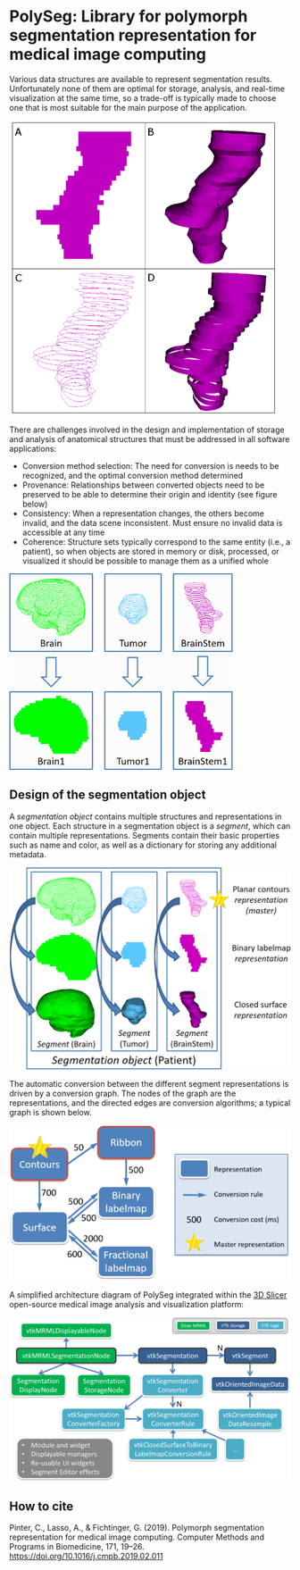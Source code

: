 # PolySeg: Library for polymorph segmentation representation for medical image computing

Various data structures are available to represent segmentation results. Unfortunately none of them are optimal for storage, analysis, and real-time visualization at the same time, so a trade-off is typically made to choose one that is most suitable for the main purpose of the application.

<img src="doc/images/Fig_StructureSetRepresentations.png" width="480">

There are challenges involved in the design and implementation of storage and analysis of anatomical structures that must be addressed in all software applications:
* Conversion method selection: The need for conversion is needs to be recognized, and the optimal conversion method determined
* Provenance: Relationships between converted objects need to be preserved to be able to determine their origin and identity (see figure below)
* Consistency: When a representation changes, the others become invalid, and the data scene inconsistent. Must ensure no invalid data is accessible at any time
* Coherence: Structure sets typically correspond to the same entity (i.e., a patient), so when objects are stored in memory or disk, processed, or visualized it should be possible to manage them as a unified whole

<img src="doc/images/Fig_ProvenanceChallenge.png" width="400">

## Design of the segmentation object

A _segmentation object_ contains multiple structures and representations in one object. Each structure in a segmentation object is a _segment_, which can contain multiple representations. Segments contain their basic properties such as name and color, as well as a dictionary for storing any additional metadata.

<img src="doc/images/Fig_SegmentationObject.PNG" width="640">

The automatic conversion between the different segment representations is driven by a conversion graph. The nodes of the graph are the representations, and the directed edges are conversion algorithms; a typical graph is shown below.

<img src="doc/images/Fig_ConversionGraph.png" width="640">

A simplified architecture diagram of PolySeg integrated within the [3D Slicer](www.slicer.org) open-source medical image analysis and visualization platform:

![PolySeg architecture](doc/images/PolySegArchitecture.png)

## How to cite

Pinter, C., Lasso, A., & Fichtinger, G. (2019). Polymorph segmentation representation for medical image computing. Computer Methods and Programs in Biomedicine, 171, 19–26. https://doi.org/10.1016/j.cmpb.2019.02.011
